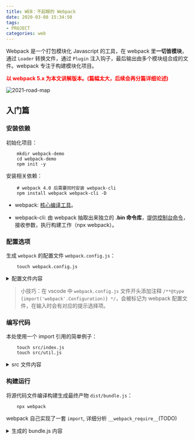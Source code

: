 ```yaml
---
title: WEB：不起眼的 Webpack
date: 2020-03-08 15:34:50
tags:
- PROJECT
categories: web
---
```


Webpack 是一个打包模块化 Javascript 的工具，在 webpack 里**一切皆模块**，通过 `Loader` 转换文件，通过 `Plugin` 注入钩子，最后输出由多个模块组合成的文件。webpack 专注于构建模块化项目。

<!-- more -->

**<font color="red">以 webpack 5.x 为本文讲解版本。(篇幅太大，后续会再分篇详细论述)</font>**

![2021-road-map](/images/web-webpack/webpack-slogan.png)

## 入门篇

### 安装依赖

初始化项目：

```Shell
    mkdir webpack-demo
    cd webpack-demo
    npm init -y
```

安装相关依赖：

```Shell
    # webpack 4.0 后需要同时安装 webpack-cli
    npm install webpack webpack-cli -D
```

- webpack: [核心编译工具](https://webpack.docschina.org/)。

- webpack-cli: 由 webpack 抽取出来独立的 **.bin 命令库**，[提供控制台命令](https://webpack.docschina.org/api/cli/)，接收参数，执行构建工作（npx webpack）。

### 配置选项

生成 `webpack` 的配置文件 `webpack.config.js`：

```Shell
    touch webpack.config.js
```

<details>
    <summary>配置文件内容</summary>

    ```JavaScript
        // TODO：在这里放上一个完整的 webpack 完整配置文件
        /** @type {import('webpack'.Configuration)} */
        const path = require('path');
        const HtmlWebpackPlugin = require('html-webpack-plugin');
        const ConsoleLogOnBuildWebpackPlugin = require('./plugin/ConsoleLogOnBuildWebpackPlugin');

        module.exports = {
            mode: 'development',
            entry: './src/index.js',
            output: {
                path: path.resolve(__dirname, 'dist'),
                filename: 'bundle.js',
            },
            plugins: [
                new ConsoleLogOnBuildWebpackPlugin(),
                new HtmlWebpackPlugin({ template: './src/index.html' }),
            ],
        }
    ```
</details>

> 小技巧：在 vscode 中 `webpack.config.js` 文件开头添加注释 `/**@type {import('webpack'.Configuration)} */`，会被标记为 webpack 配置文件，在输入时会有对应的提示选择项。

### 编写代码

本处使用一个 import 引用的简单例子：

```Shell
    touch src/index.js
    touch src/util.js
```

<details>
    <summary>src 文件内容</summary>

    ```JavaScript
        /** ------ src/index.js start ------ */
        import util from './util';

        util.match();
        /** ------ src/index.js end ------ */

        /** ------ src/util.js start ------ */
        export default {
            match: () => {
                console.log('match')
            }
        }
        /** ------ src/util.js end ------ */
    ```
</details>

### 构建运行

将源代码文件编译构建生成最终产物 `dist/bundle.js`：

```Shell
    npx webpack
```

webpack 自己实现了一套 `import`, 详细分析 `__webpack_require__`(TODO)

<details>
  <summary>生成的 bundle.js 内容</summary>

  ```JavaScript
    /******/ (() => { // webpackBootstrap
    /******/  "use strict";
    /******/  var __webpack_modules__ = ({

    /***/ "./src/index.js":
    /*!**********************!*\
    !*** ./src/index.js ***!
    \**********************/
    /***/ ((__unused_webpack_module, __webpack_exports__, __webpack_require__) => {

    eval("__webpack_require__.r(__webpack_exports__);\n/* harmony import */ var _util__WEBPACK_IMPORTED_MODULE_0__ = __webpack_require__(/*! ./util */ \"./src/util.js\");\n\r\n\r\n_util__WEBPACK_IMPORTED_MODULE_0__[\"default\"].match();\r\n\n\n//# sourceURL=webpack://webpack-demo/./src/index.js?");

    /***/ }),

    /***/ "./src/util.js":
    /*!*********************!*\
    !*** ./src/util.js ***!
    \*********************/
    /***/ ((__unused_webpack_module, __webpack_exports__, __webpack_require__) => {

    eval("__webpack_require__.r(__webpack_exports__);\n/* harmony export */ __webpack_require__.d(__webpack_exports__, {\n/* harmony export */   \"default\": () => (__WEBPACK_DEFAULT_EXPORT__)\n/* harmony export */ });\n/* harmony default export */ const __WEBPACK_DEFAULT_EXPORT__ = ({\r\n    match: () => {\r\n        // console.log('match')\r\n        return 'match'\r\n    }\r\n});\n\n//# sourceURL=webpack://webpack-demo/./src/util.js?");

    /***/ })

    /******/  });
    /************************************************************************/
    /******/  // The module cache
    /******/  var __webpack_module_cache__ = {};
    /******/
    /******/  // The require function
    /******/  function __webpack_require__(moduleId) {
    /******/   // Check if module is in cache
    /******/   var cachedModule = __webpack_module_cache__[moduleId];
    /******/   if (cachedModule !== undefined) {
    /******/    return cachedModule.exports;
    /******/   }
    /******/   // Create a new module (and put it into the cache)
    /******/   var module = __webpack_module_cache__[moduleId] = {
    /******/    // no module.id needed
    /******/    // no module.loaded needed
    /******/    exports: {}
    /******/   };
    /******/
    /******/   // Execute the module function
    /******/   __webpack_modules__[moduleId](module, module.exports, __webpack_require__);
    /******/
    /******/   // Return the exports of the module
    /******/   return module.exports;
    /******/  }
    /******/
    /************************************************************************/
    /******/  /* webpack/runtime/define property getters */
    /******/  (() => {
    /******/   // define getter functions for harmony exports
    /******/   __webpack_require__.d = (exports, definition) => {
    /******/    for(var key in definition) {
    /******/     if(__webpack_require__.o(definition, key) && !__webpack_require__.o(exports, key)) {
    /******/      Object.defineProperty(exports, key, { enumerable: true, get: definition[key] });
    /******/     }
    /******/    }
    /******/   };
    /******/  })();
    /******/
    /******/  /* webpack/runtime/hasOwnProperty shorthand */
    /******/  (() => {
    /******/   __webpack_require__.o = (obj, prop) => (Object.prototype.hasOwnProperty.call(obj, prop))
    /******/  })();
    /******/
    /******/  /* webpack/runtime/make namespace object */
    /******/  (() => {
    /******/   // define __esModule on exports
    /******/   __webpack_require__.r = (exports) => {
    /******/    if(typeof Symbol !== 'undefined' && Symbol.toStringTag) {
    /******/     Object.defineProperty(exports, Symbol.toStringTag, { value: 'Module' });
    /******/    }
    /******/    Object.defineProperty(exports, '__esModule', { value: true });
    /******/   };
    /******/  })();
    /******/
    /************************************************************************/
    /******/
    /******/  // startup
    /******/  // Load entry module and return exports
    /******/  // This entry module can't be inlined because the eval devtool is used.
    /******/  var __webpack_exports__ = __webpack_require__("./src/index.js");
    /******/
    /******/ })()
    ;
    ```
</details>

## 核心流程机制

了解核心原理，首选边调试边查看的方式：

1. 在 `vscode` 编辑器中单独打开项目
2. 新建 terminal，**再新建 `JavaScript debug terminal`**
3. 在** `node_modules/webpack/lib/`** 目录的 **`webpack.js`** 和 **`WebpackOptionsApply.js`** 调试位置打上断点
4. 终端运行 `npx webpack`

### 核心流程图

// TODO：这里急需一张从代码到构建产物的流程图

### 架构

| 技术名词 | 介绍 |
| :------ | :------ |
| Entry | 编译入口，webpack 编译的起点 |
| Compiler | 编译管理器，webpack 启动后会创建 compiler 对象，**该对象一直存活直到结束退出** |
| Compilation | 单次编辑过程的管理器，比如 watch = true 时，运行过程中只有一个 compiler，**但每次文件变更触发重新编译时，都会创建一个新的 compilation 对象** |
| Dependence | 依赖对象，webpack 基于该类型记录模块间依赖关系 |
| Module | webpack 内部所有资源都会以 module对象形式存在，所有关于资源的操作、转译、合并都是以 module为基本单位进行的 |
| Chunk | 编译完成准备输出时，webpack 会将module按特定的规则组织成一个一个的 chunk，**这些 chunk 某种程度上跟最终输出一一对应** |
| Loader | 资源内容转换器，其实就是实现从内容 A 转换 B 的转换器 |
| Plugin | webpack构建过程中，会在特定的时机广播对应的事件，插件监听这些事件，在特定时间点介入编译过程 |

#### 插件机制

##### tapable

##### hook

## loader

运行顺序：从右到左

### 核心原理

### 常用 loader

| loader | 作用 |
| :------ | :------: |
| vue-loader |  |
| style-loader |  |
| css-loader |  |
| scss-loader |  |
| postcss-loader |  |
| url-loader |  |
| babel-loader |  |
| posthtml-loader |  |
| ts-loader |  |

### 编写 loader

## plugin

### 核心原理

### 常用 plugin

| plugin | 作用 |
| :------ | :------: |
| SplitChunksPlugin |  |
| TextExtractPlugin |  |
| DllPlugin |  |
| ImageMinimizerWebpackPlugin |  |
| TerserWebpackPlugin |  |

### 编写 plugin

## 高级特性

### hmr

### tree-shaking

> 你可以将应用程序想象成一棵树。绿色表示实际用到的 source code(源码) 和 library(库)，是树上活的树叶。灰色表示未引用代码，是秋天树上枯萎的树叶。为了除去死去的树叶，你必须摇动这棵树，使它们落下。

现象：构建时会移除 JavaScript 上下文中的**未引用代码(dead-code)**。

关联插件：`TerserWebpackPlugin`

前提：

* **使用 ES2015 模块语法（即 `import` 和 `export`）**;
* 在项目的 package.json 文件中，添加 "sideEffects" 属性;
* 需要将 `webpack.config.js` 中的 `mode` 配置选项设置为 `production`。


和 `babel-loader` 的关系???

### source-map

`source map` 实质上是一个 **`JSON` 描述文件**，里面存储了代码打包转换后的位置信息，维护了打包前后的代码映射关系。

#### 环境应用

生成环境：`none`

开发环境：`source-map`

#### 配置参考

| 关键字 | 含义 |
| :------ | :------: |
| source-map | 生成 sourcemap 文件，可以配置 inline，会以 dataURL 的方式内联，可以配置 hidden，只生成 sourcemap，不和生成的文件关联 |
| eval | 浏览器 devtool 支持通过 sourceUrl 来把 eval 的内容单独生成文件，还可以进一步通过 sourceMappingUrl 来映射回源码，webpack 利用这个特性来简化了 sourcemap 的处理，可以直接从模块开始映射，不用从 bundle 级别 |
| cheap | 只映射到源代码的某一行，不精确到列，可以提升 sourcemap 生成速度 |
| module | sourcemap 生成时会关联每一步 loader 生成的 sourcemap，配合 sourcemap-loader 可以映射回最初的源码 |
| inline |  |
| hidden |  |
| nosources | 不生成 sourceContent 内容，可以减小 sourcemap 文件的大小 |

#### 原理

#### 实战

### code-splitting


参考资料：

[1] <a href="https://www.webpackjs.com/">Webpack 官网</a><br>
[2] <a href="https://gitmind.cn/app/docs/m1foeg1o">Webpack 5 知识体系</a><br>
[2] <a href="https://mp.weixin.qq.com/s/SbJNbSVzSPSKBe2YStn2Zw">[万字总结] 一文吃透 Webpack 核心原理</a><br>
